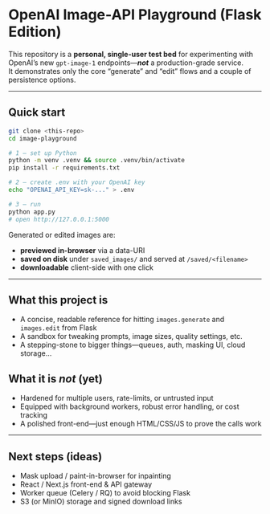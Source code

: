# OpenAI Image-API Playground (Flask Edition)

This repository is a **personal, single-user test bed** for experimenting with OpenAI’s new `gpt-image-1` endpoints—**_not_** a production-grade service.  
It demonstrates only the core “generate” and “edit” flows and a couple of persistence options.

---

## Quick start

```bash
git clone <this-repo>
cd image-playground

# 1 — set up Python
python -m venv .venv && source .venv/bin/activate
pip install -r requirements.txt

# 2 — create .env with your OpenAI key
echo "OPENAI_API_KEY=sk-..." > .env

# 3 — run
python app.py
# open http://127.0.0.1:5000
```

Generated or edited images are:

- **previewed in-browser** via a data-URI
- **saved on disk** under `saved_images/` and served at `/saved/<filename>`
- **downloadable** client-side with one click

---

## What this project **is**

- A concise, readable reference for hitting `images.generate` and `images.edit` from Flask
- A sandbox for tweaking prompts, image sizes, quality settings, etc.
- A stepping-stone to bigger things—queues, auth, masking UI, cloud storage…

## What it **is _not_** (yet)

- Hardened for multiple users, rate-limits, or untrusted input
- Equipped with background workers, robust error handling, or cost tracking
- A polished front-end—just enough HTML/CSS/JS to prove the calls work

---

## Next steps (ideas)

- Mask upload / paint-in-browser for inpainting
- React / Next.js front-end & API gateway
- Worker queue (Celery / RQ) to avoid blocking Flask
- S3 (or MinIO) storage and signed download links
